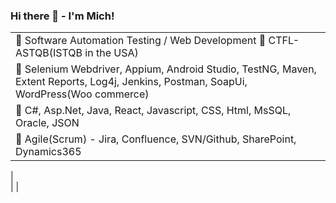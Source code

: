 ### Hi there 👋 -  I'm Mich!

|    |
|   ---   
|     :icecream: Software Automation Testing / Web Development     :grapes:  CTFL-ASTQB(ISTQB in the USA) 
|     :pineapple: Selenium Webdriver, Appium, Android Studio, TestNG, Maven, Extent Reports, Log4j, Jenkins, Postman, SoapUi, WordPress(Woo commerce)
|     :strawberry:  C#, Asp.Net, Java, React, Javascript, CSS, Html, MsSQL, Oracle, JSON
|     :lemon:   Agile(Scrum) - Jira, Confluence, SVN/Github,  SharePoint, Dynamics365  
|   
|    |

